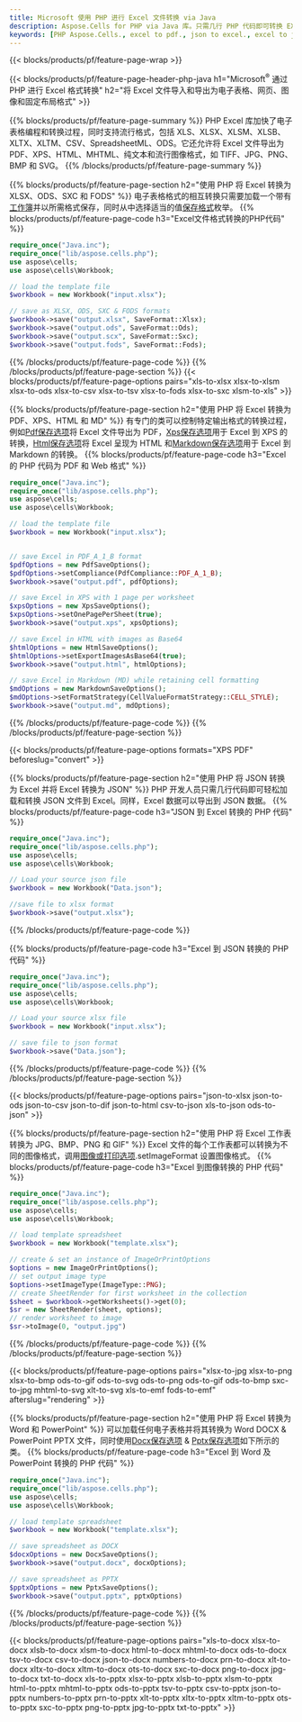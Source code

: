 ```yaml
---
title: Microsoft 使用 PHP 进行 Excel 文件转换 via Java
description: Aspose.Cells for PHP via Java 库。只需几行 PHP 代码即可转换 EXCEL、JSON、PDF、XML、HTML、TXT、TSV、CSV、SQL 等格式。
keywords: [PHP Aspose.Cells., excel to pdf., json to excel., excel to json., csv to json., json to html., xml to excel and Convert files between various formats in PHP]
---
```

{{< blocks/products/pf/feature-page-wrap >}}

{{< blocks/products/pf/feature-page-header-php-java h1="Microsoft<sup>&reg;</sup> 通过 PHP 进行 Excel 格式转换" h2="将 Excel 文件导入和导出为电子表格、网页、图像和固定布局格式" >}}

{{% blocks/products/pf/feature-page-summary %}}
PHP Excel 库加快了电子表格编程和转换过程，同时支持流行格式，包括 XLS、XLSX、XLSM、XLSB、XLTX、XLTM、CSV、SpreadsheetML、ODS。它还允许将 Excel 文件导出为 PDF、XPS、HTML、MHTML、纯文本和流行图像格式，如 TIFF、JPG、PNG、BMP 和 SVG。
{{% /blocks/products/pf/feature-page-summary %}}

{{% blocks/products/pf/feature-page-section h2="使用 PHP 将 Excel 转换为 XLSX、ODS、SXC 和 FODS" %}}
电子表格格式的相互转换只需要加载一个带有[工作簿](https://reference.aspose.com/cells/php/aspose.cells/Workbook)并以所需格式保存，同时从中选择适当的值[保存格式](https://reference.aspose.com/cells/php/aspose.cells/SaveFormat)枚举。
{{% blocks/products/pf/feature-page-code h3="Excel文件格式转换的PHP代码" %}}

```php
require_once("Java.inc"); 
require_once("lib/aspose.cells.php"); 
use aspose\cells;
use aspose\cells\Workbook; 

// load the template file
$workbook = new Workbook("input.xlsx");

// save as XLSX, ODS, SXC & FODS formats
$workbook->save("output.xlsx", SaveFormat::Xlsx);
$workbook->save("output.ods", SaveFormat::Ods);
$workbook->save("output.scx", SaveFormat::Sxc);
$workbook->save("output.fods", SaveFormat::Fods);

```
{{% /blocks/products/pf/feature-page-code %}}
{{% /blocks/products/pf/feature-page-section %}}
{{< blocks/products/pf/feature-page-options pairs="xls-to-xlsx xlsx-to-xlsm xlsx-to-ods xlsx-to-csv xlsx-to-tsv xlsx-to-fods xlsx-to-sxc xlsm-to-xls" >}}


{{% blocks/products/pf/feature-page-section h2="使用 PHP 将 Excel 转换为 PDF、XPS、HTML 和 MD" %}}
有专门的类可以控制特定输出格式的转换过程，例如[Pdf保存选项](https://reference.aspose.com/cells/php/aspose.cells/PdfSaveOptions/)将 Excel 文件导出为 PDF，[Xps保存选项](https://reference.aspose.com/cells/php/aspose.cells/XpsSaveOptions/)用于 Excel 到 XPS 的转换，[Html保存选项](https://reference.aspose.com/cells/php/aspose.cells/HtmlSaveOptions/)将 Excel 呈现为 HTML 和[Markdown保存选项](https://reference.aspose.com/cells/php/aspose.cells/MarkdownSaveOptions/)用于 Excel 到 Markdown 的转换。
{{% blocks/products/pf/feature-page-code h3="Excel 的 PHP 代码为 PDF 和 Web 格式" %}}

```php
require_once("Java.inc"); 
require_once("lib/aspose.cells.php"); 
use aspose\cells;
use aspose\cells\Workbook; 

// load the template file
$workbook = new Workbook("input.xlsx");


// save Excel in PDF_A_1_B format
$pdfOptions = new PdfSaveOptions();
$pdfOptions->setCompliance(PdfCompliance::PDF_A_1_B);
$workbook->save("output.pdf", pdfOptions);

// save Excel in XPS with 1 page per worksheet
$xpsOptions = new XpsSaveOptions();
$xpsOptions->setOnePagePerSheet(true);
$workbook->save("output.xps", xpsOptions);

// save Excel in HTML with images as Base64
$htmlOptions = new HtmlSaveOptions();
$htmlOptions->setExportImagesAsBase64(true);
$workbook->save("output.html", htmlOptions);

// save Excel in Markdown (MD) while retaining cell formatting
$mdOptions = new MarkdownSaveOptions();
$mdOptions->setFormatStrategy(CellValueFormatStrategy::CELL_STYLE);
$workbook->save("output.md", mdOptions);
```
{{% /blocks/products/pf/feature-page-code %}}
{{% /blocks/products/pf/feature-page-section %}}

{{< blocks/products/pf/feature-page-options formats="XPS PDF" beforeslug="convert" >}}

{{% blocks/products/pf/feature-page-section h2="使用 PHP 将 JSON 转换为 Excel 并将 Excel 转换为 JSON" %}}
PHP 开发人员只需几行代码即可轻松加载和转换 JSON 文件到 Excel。同样，Excel 数据可以导出到 JSON 数据。
{{% blocks/products/pf/feature-page-code h3="JSON 到 Excel 转换的 PHP 代码" %}}

```php
require_once("Java.inc"); 
require_once("lib/aspose.cells.php"); 
use aspose\cells;
use aspose\cells\Workbook; 

// Load your source json file
$workbook = new Workbook("Data.json");

//save file to xlsx format
$workbook->save("output.xlsx");
```

{{% /blocks/products/pf/feature-page-code %}}

{{% blocks/products/pf/feature-page-code h3="Excel 到 JSON 转换的 PHP 代码" %}}

```php
require_once("Java.inc"); 
require_once("lib/aspose.cells.php"); 
use aspose\cells;
use aspose\cells\Workbook; 

// Load your source xlsx file
$workbook = new Workbook("input.xlsx");

// save file to json format
$workbook->save("Data.json");
```

{{% /blocks/products/pf/feature-page-code %}}
{{% /blocks/products/pf/feature-page-section %}}

{{< blocks/products/pf/feature-page-options pairs="json-to-xlsx json-to-ods json-to-csv json-to-dif json-to-html csv-to-json xls-to-json ods-to-json" >}}

{{% blocks/products/pf/feature-page-section h2="使用 PHP 将 Excel 工作表转换为 JPG、BMP、PNG 和 GIF" %}}
 Excel 文件的每个工作表都可以转换为不同的图像格式，调用[图像或打印选项](https://reference.aspose.com/cells/php/aspose.cells/ImageOrPrintOptions/).setImageFormat 设置图像格式。
{{% blocks/products/pf/feature-page-code h3="Excel 到图像转换的 PHP 代码" %}}

```php
require_once("Java.inc"); 
require_once("lib/aspose.cells.php"); 
use aspose\cells;
use aspose\cells\Workbook; 

// load template spreadsheet
$workbook = new Workbook("template.xlsx");

// create & set an instance of ImageOrPrintOptions
$options = new ImageOrPrintOptions();
// set output image type
$options->setImageType(ImageType::PNG);
// create SheetRender for first worksheet in the collection
$sheet = $workbook->getWorksheets()->get(0);
$sr = new SheetRender(sheet, options);
// render worksheet to image
$sr->toImage(0, "output.jpg")
```
{{% /blocks/products/pf/feature-page-code %}}
{{% /blocks/products/pf/feature-page-section %}}

{{< blocks/products/pf/feature-page-options pairs="xlsx-to-jpg xlsx-to-png xlsx-to-bmp ods-to-gif ods-to-svg ods-to-png ods-to-gif ods-to-bmp sxc-to-jpg mhtml-to-svg xlt-to-svg xls-to-emf fods-to-emf" afterslug="rendering" >}}

{{% blocks/products/pf/feature-page-section h2="使用 PHP 将 Excel 转换为 Word 和 PowerPoint" %}}
可以加载任何电子表格并将其转换为 Word DOCX & PowerPoint PPTX 文件，同时使用[Docx保存选项](https://reference.aspose.com/cells/php/aspose.cells/DocxSaveOptions/) & [Pptx保存选项](https://reference.aspose.com/cells/php/aspose.cells/PptxSaveOptions/)如下所示的类。
{{% blocks/products/pf/feature-page-code h3="Excel 到 Word 及 PowerPoint 转换的 PHP 代码" %}}
```php
require_once("Java.inc"); 
require_once("lib/aspose.cells.php"); 
use aspose\cells;
use aspose\cells\Workbook; 

// load template spreadsheet
$workbook = new Workbook("template.xlsx");

// save spreadsheet as DOCX
$docxOptions = new DocxSaveOptions();
$workbook->save("output.docx", docxOptions);

// save spreadsheet as PPTX
$pptxOptions = new PptxSaveOptions();
$workbook->save("output.pptx", pptxOptions)
```
{{% /blocks/products/pf/feature-page-code %}}
{{% /blocks/products/pf/feature-page-section %}}

{{< blocks/products/pf/feature-page-options pairs="xls-to-docx xlsx-to-docx xlsb-to-docx xlsm-to-docx html-to-docx mhtml-to-docx ods-to-docx tsv-to-docx csv-to-docx json-to-docx numbers-to-docx prn-to-docx xlt-to-docx xltx-to-docx xltm-to-docx ots-to-docx sxc-to-docx png-to-docx jpg-to-docx txt-to-docx xls-to-pptx xlsx-to-pptx xlsb-to-pptx xlsm-to-pptx html-to-pptx mhtml-to-pptx ods-to-pptx tsv-to-pptx csv-to-pptx json-to-pptx numbers-to-pptx prn-to-pptx xlt-to-pptx xltx-to-pptx xltm-to-pptx ots-to-pptx sxc-to-pptx png-to-pptx jpg-to-pptx txt-to-pptx" >}}
